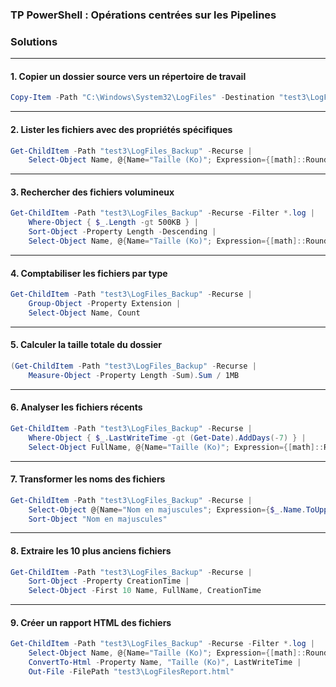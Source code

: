 ### TP PowerShell : Opérations centrées sur les Pipelines 


### **Solutions**

---

#### **1. Copier un dossier source vers un répertoire de travail**
```powershell
Copy-Item -Path "C:\Windows\System32\LogFiles" -Destination "test3\LogFiles_Backup" -Recurse -ErrorAction SilentlyContinue
```

---

#### **2. Lister les fichiers avec des propriétés spécifiques**
```powershell
Get-ChildItem -Path "test3\LogFiles_Backup" -Recurse |
    Select-Object Name, @{Name="Taille (Ko)"; Expression={[math]::Round($_.Length / 1KB, 2)}}, LastWriteTime
```

---

#### **3. Rechercher des fichiers volumineux**
```powershell
Get-ChildItem -Path "test3\LogFiles_Backup" -Recurse -Filter *.log |
    Where-Object { $_.Length -gt 500KB } |
    Sort-Object -Property Length -Descending |
    Select-Object Name, @{Name="Taille (Ko)"; Expression={[math]::Round($_.Length / 1KB, 2)}}
```

---

#### **4. Comptabiliser les fichiers par type**
```powershell
Get-ChildItem -Path "test3\LogFiles_Backup" -Recurse |
    Group-Object -Property Extension |
    Select-Object Name, Count
```

---

#### **5. Calculer la taille totale du dossier**
```powershell
(Get-ChildItem -Path "test3\LogFiles_Backup" -Recurse |
    Measure-Object -Property Length -Sum).Sum / 1MB
```

---

#### **6. Analyser les fichiers récents**
```powershell
Get-ChildItem -Path "test3\LogFiles_Backup" -Recurse |
    Where-Object { $_.LastWriteTime -gt (Get-Date).AddDays(-7) } |
    Select-Object FullName, @{Name="Taille (Ko)"; Expression={[math]::Round($_.Length / 1KB, 2)}}
```

---

#### **7. Transformer les noms des fichiers**
```powershell
Get-ChildItem -Path "test3\LogFiles_Backup" -Recurse |
    Select-Object @{Name="Nom en majuscules"; Expression={$_.Name.ToUpper()}} |
    Sort-Object "Nom en majuscules"
```

---

#### **8. Extraire les 10 plus anciens fichiers**
```powershell
Get-ChildItem -Path "test3\LogFiles_Backup" -Recurse |
    Sort-Object -Property CreationTime |
    Select-Object -First 10 Name, FullName, CreationTime
```

---

#### **9. Créer un rapport HTML des fichiers**
```powershell
Get-ChildItem -Path "test3\LogFiles_Backup" -Recurse -Filter *.log |
    Select-Object Name, @{Name="Taille (Ko)"; Expression={[math]::Round($_.Length / 1KB, 2)}}, LastWriteTime |
    ConvertTo-Html -Property Name, "Taille (Ko)", LastWriteTime |
    Out-File -FilePath "test3\LogFilesReport.html"
```

